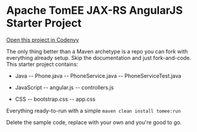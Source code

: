 # Apache TomEE JAX-RS AngularJS Starter Project

[Open this project in Codenvy](https://codenvy.com/f?id=dztffm6dfrw4s3ld)

The only thing better than a Maven archetype is a repo you can fork with everything already setup.  Skip the documentation and just fork-and-code.  This starter project contains:

 - Java
 -- Phone.java
 -- PhoneService.java
 -- PhoneServiceTest.java

 - JavaScript
 -- angular.js
 -- controllers.js

 - CSS
 -- bootstrap.css
 -- app.css

Everything ready-to-run with a simple `maven clean install tomee:run`

Delete the sample code, replace with your own and you're good to go.
